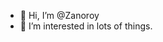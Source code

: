 - 👋 Hi, I’m @Zanoroy
- 👀 I’m interested in lots of things.


<!---
Zanoroy/Zanoroy is a ✨ special ✨ repository because its `README.md` (this file) appears on your GitHub profile.
You can click the Preview link to take a look at your changes.
--->
